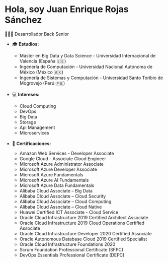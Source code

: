 <h1>Hola, soy Juan Enrique Rojas Sánchez</h1>
<p>👨🏽‍💻 Desarrollador Back Senior</p>
<ul>
  <li>🎓 <b>Estudios:</b></li>
      <ul>
        <li>Máster en Big Data y Data Science - Universidad Internacional de Valencia (España 🇪🇸)</li>
        <li>Ingenería de Computación - Universidad Nacional Autónoma de México (México 🇲🇽)</li>
        <li>Ingenería de Sistemas y Computación - Universidad Santo Toribio de Mogrovejo (Perú 🇵🇪)</li>
      </ul>
  <br><li>💻 <b>Intereses:</b></li>
      <ul>
        <li>Cloud Computing</li>
        <li>DevOps</li>
        <li>Big Data</li>
        <li>Storage</li>
        <li>Api Management</li>
        <li>Microservices</li>
      </ul>
  <br><li>📝 <b>Certificaciones:</b></li>
      <ul>
        <li>Amazon Web Services - Developer Associate</li>
        <li>Google Cloud - Associate Cloud Engineer</li>
        <li>Microsoft Azure Administrator Associate</li>
        <li>Microsoft Azure Developer Associate</li>
        <li>Microsoft Azure Fundamentals</li>        
        <li>Microsoft Azure AI Fundamentals</li>
        <li>Microsoft Azure Data Fundamentals</li>
        <li>Alibaba Cloud Associate – Big Data</li>
        <li>Alibaba Cloud Associate – Cloud Security</li>
        <li>Alibaba Cloud Associate – Cloud Computing</li>
        <li>Alibaba Cloud Associate – Cloud Native</li>
        <li>Huawei Certified ICT Associate - Cloud Service</li>
        <li>Oracle Cloud Infrastructure 2019 Certified Architect Associate</li>
        <li>Oracle Cloud Infrastructure 2019 Cloud Operations Certified Associate</li>
        <li>Oracle Cloud Infrastructure Developer 2020 Certified Associate</li>
        <li>Oracle Autonomous Database Cloud 2019 Certified Specialist</li>
        <li>Oracle Cloud Infrastructure Foundations 2020</li>
        <li>Scrum Foundation Professional Certificate (SFPC)</li>
        <li>DevOps Essentials Professional Certificate (DEPC)</li>
      </ul>

<!--
**enrique21/enrique21** is a ✨ _special_ ✨ repository because its `README.md` (this file) appears on your GitHub profile.

Here are some ideas to get you started:

- 🔭 I’m currently working on ...
- 🌱 I’m currently learning ...
- 👯 I’m looking to collaborate on ...
- 🤔 I’m looking for help with ...
- 💬 Ask me about ...
- 📫 How to reach me: ...
- 😄 Pronouns: ...
- ⚡ Fun fact: ...
-->
